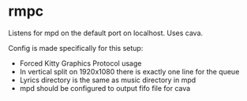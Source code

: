 # rmpc

Listens for mpd on the default port on localhost. Uses cava.

Config is made specifically for this setup:

- Forced Kitty Graphics Protocol usage
- In vertical split on 1920x1080 there is exactly one line for the queue
- Lyrics directory is the same as music directory in mpd
- mpd should be configured to output fifo file for cava
